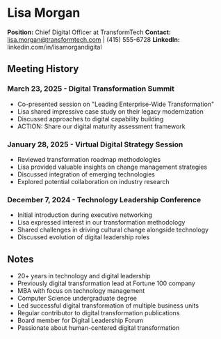 # Lisa Morgan
**Position:** Chief Digital Officer at TransformTech
**Contact:** lisa.morgan@transformtech.com | (415) 555-6728
**LinkedIn:** linkedin.com/in/lisamorgandigital

## Meeting History

### March 23, 2025 - Digital Transformation Summit
* Co-presented session on "Leading Enterprise-Wide Transformation"
* Lisa shared impressive case study on their legacy modernization
* Discussed approaches to digital capability building
* ACTION: Share our digital maturity assessment framework

### January 28, 2025 - Virtual Digital Strategy Session
* Reviewed transformation roadmap methodologies
* Lisa provided valuable insights on change management strategies
* Discussed integration of emerging technologies
* Explored potential collaboration on industry research

### December 7, 2024 - Technology Leadership Conference
* Initial introduction during executive networking
* Lisa expressed interest in our transformation methodology
* Shared challenges in driving cultural change alongside technology
* Discussed evolution of digital leadership roles

## Notes
* 20+ years in technology and digital leadership
* Previously digital transformation lead at Fortune 100 company
* MBA with focus on technology management
* Computer Science undergraduate degree
* Led successful digital transformation of multiple business units
* Regular contributor to digital transformation publications
* Board member for Digital Leadership Forum
* Passionate about human-centered digital transformation